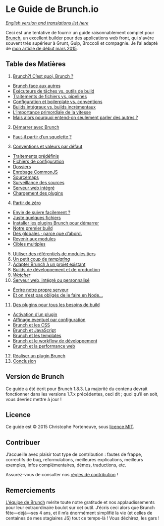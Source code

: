 # Le Guide de Brunch.io

*[English version and translations list here](../../README.md)*

Ceci est une tentative de fournir un guide raisonnablement complet pour [Brunch](http://brunch.io/), un excellent builder pour des applications web front, qui s'avère souvent très supérieur à Grunt, Gulp, Broccoli et compagnie.  Je l’ai adapté de [mon article de début mars 2015](http://www.js-attitude.fr/2015/03/04/brunch-mon-builder-prefere/).

## Table des Matières

1. [Brunch?! C’est quoi, Brunch ?](chapter01-whats-brunch.md)
  * [Brunch face aux autres](chapter01-whats-brunch.md#brunch-face-aux-autres)
  * [Exécuteurs de tâches vs. outils de build](chapter01-whats-brunch.md#exécuteurs-de-tâches-vs-outils-de-build)
  * [Traitements de fichiers vs. pipelines](chapter01-whats-brunch.md#traitements-de-fichiers-vs-pipelines)
  * [Configuration et boilerplate vs. conventions](chapter01-whats-brunch.md#configuration-et-boilerplate-vs-conventions)
  * [Builds intégraux vs. builds incrémentaux](chapter01-whats-brunch.md#builds-intégraux-vs-builds-incrémentaux)
  * [L’importance primordiale de la vitesse](chapter01-whats-brunch.md#limportance-primordiale-de-la-vitesse)
  * [Mais alors pourquoi entend-on seulement parler des autres ?](chapter01-whats-brunch.md#mais-alors-pourquoi-entend-on-seulement-parler-des-autres)
2. [Démarrer avec Brunch](chapter02-getting-started.md)
  * [Faut-il partir d’un squelette ?](chapter02-getting-started.md#faut-il-partir-dun-squelette)
3. [Conventions et valeurs par défaut](chapter03-conventions-and-defaults.md)
  * [Traitements prédéfinis](chapter03-conventions-and-defaults.md#traitements-prédéfinis)
  * [Fichiers de configuration](chapter03-conventions-and-defaults.md#fichiers-de-configuration)
  * [Dossiers](chapter03-conventions-and-defaults.md#dossiers)
  * [Enrobage CommonJS](chapter03-conventions-and-defaults.md#enrobage-commonjs)
  * [Sourcemaps](chapter03-conventions-and-defaults.md#sourcemaps)
  * [Surveillance des sources](chapter03-conventions-and-defaults.md#surveillance-des-sources)
  * [Serveur web intégré](chapter03-conventions-and-defaults.md#serveur-web-intégré)
  * [Chargement des plugins](chapter03-conventions-and-defaults.md#chargement-des-plugins)
4. [Partir de zéro](chapter04-starting-from-scratch.md)
  * [Envie de suivre facilement ?](chapter04-starting-from-scratch.md#envie-de-suivre-facilement)
  * [Juste quelques fichiers](chapter04-starting-from-scratch.md#juste-quelques-fichiers)
  * [Installer les plugins Brunch pour démarrer](chapter04-starting-from-scratch.md#installer-les-plugins-brunch-pour-démarrer)
  * [Notre premier build](chapter04-starting-from-scratch.md#notre-premier-build)
  * [Des globales ; parce que d’abord.](chapter04-starting-from-scratch.md#des-globales-parce-que-dabord)
  * [Revenir aux modules](chapter04-starting-from-scratch.md#revenir-aux-modules)
  * [Cibles multiples](chapter04-starting-from-scratch.md#cibles-multiples)
5. [Utiliser des référentiels de modules tiers](chapter05-using-third-party-registries.md)
6. [Un petit coup de *templating*](chapter06-a-shot-at-templating.md)
7. [Adapter Brunch à un projet existant](chapter07-using-brunch-on-legacy-code.md)
8. [Builds de développement et de production](chapter08-production-builds.md)
9. [*Watcher*](chapter09-watcher.md)
10. [Serveur web, intégré ou personnalisé](chapter10-web-server.md)
  * [Écrire notre propre serveur](chapter10-web-server.md#écrire-notre-propre-serveur)
  * [Et on n’est pas obligés de le faire en Node…](chapter10-web-server.md#et-on-nest-pas-obligés-de-le-faire-en-node)
11. [Des plugins pour tous les besoins de build](chapter11-plugins.md)
  * [Activation d’un plugin](chapter11-plugins.md#activation-dun-plugin)
  * [Affinage éventuel par configuration](chapter11-plugins.md#affinage-éventuel-par-configuration)
  * [Brunch et les CSS](chapter11-plugins.md#brunch-et-les-css)
  * [Brunch et JavaScript](chapter11-plugins.md#brunch-et-javascript)
  * [Brunch et les templates](chapter11-plugins.md#brunch-et-les-templates)
  * [Brunch et le workflow de développement](chapter11-plugins.md#brunch-et-le-workflow-de-développement)
  * [Brunch et la performance web](chapter11-plugins.md#brunch-et-la-performance-web)
12. [Réaliser un plugin Brunch](chapter12-writing-a-plugin.md)
13. [Conclusion](chapter13-conclusion.md)

## Version de Brunch

Ce guide a été écrit pour Brunch 1.8.3.  La majorité du contenu devrait fonctionner dans les versions 1.7.x précédentes, ceci dit ; quoi qu’il en soit, vous devriez mettre à jour !

## Licence

Ce guide est © 2015 Christophe Porteneuve, sous [licence MIT](../../LICENSE).

## Contribuer

J’accueille avec plaisir tout type de contribution : fautes de frappe, correctifs de bug, reformulations, meilleures explications, meilleurs exemples, infos complémentaires, démos, traductions, etc.

Assurez-vous de consulter nos [règles de contribution](../../CONTRIBUTING.md) !

## Remerciements

[L’équipe de Brunch](https://github.com/orgs/brunch/people) mérite toute notre gratitude et nos applaudissements pour leur extraordinaire boulot sur cet outil.  J’écris ceci alors que Brunch fête—déjà—ses 4 ans, et il m’a énormément simplifié la vie (et celles de centaines de mes stagiaires JS) tout ce temps-là ! Vous déchirez, les gars !
